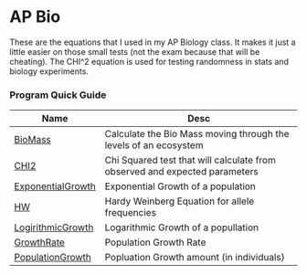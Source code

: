 # AP Bio

These are the equations that I used in my AP Biology class. It makes it just a little easier on those small tests (not the exam because that will be cheating). The CHI^2 equation is used for testing randomness in stats and biology experiments.

### Program Quick Guide

| Name    | Desc                                                                                     |
| ------- | ---------------------------------------------------------------------------------------- |
| [BioMass](BIOMASS.md) | Calculate the Bio Mass moving through the levels of an ecosystem           |
| [CHI2](CHI2.md)| Chi Squared test that will calculate from observed and expected parameters        |
| [ExponentialGrowth](EXEGROW.md) | Exponential Growth of a population                               |
| [HW](HW.md)      | Hardy Weinberg Equation for allele frequencies                                  |
| [LogirithmicGrowth](LOGGROW.md) | Logarithmic Growth of a popullation                              |
| [GrowthRate](PGRORATE.md) | Population Growth Rate                                                 |
| [PopulationGrowth](POPGROW.md) | Popluation Growth amount (in individuals)                         |
